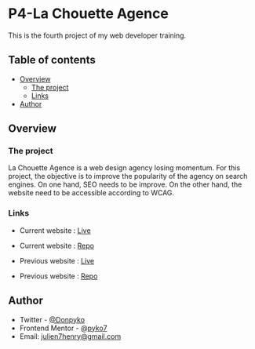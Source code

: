 # P4-La Chouette Agence

This is the fourth project of my web developer training.

## Table of contents

- [Overview](#overview)
  - [The project](#the-project)
  - [Links](#links)
- [Author](#author)

## Overview

### The project

La Chouette Agence is a web design agency losing momentum.
For this project, the objective is to improve the popularity of the agency on search engines. On one hand, SEO needs to be improve. On the other hand, the website need to be accessible according to WCAG.

### Links

- Current website : [Live](https://pyko7.github.io/P4-La-Chouette-Agence-New-website/)
- Current website : [Repo](https://github.com/pyko7/P4-La-Chouette-Agence-New-website)

- Previous website : [Live](https://pyko7.github.io/P4-La-Chouette-Agence-Starting-website/)
- Previous website : [Repo](https://github.com/pyko7/P4-La-Chouette-Agence-Starting-website)

## Author

- Twitter - [@Donpyko](https://www.twitter.com/Donpyko)
- Frontend Mentor - [@pyko7](https://www.frontendmentor.io/profile/pyko7)
- Email: [julien7henry@gmail.com](mailto:julien7henry@gmail.com)
